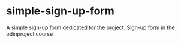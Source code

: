 # simple-sign-up-form
A simple sign-up form dedicated for the project: Sign-up form in the odinproject course
